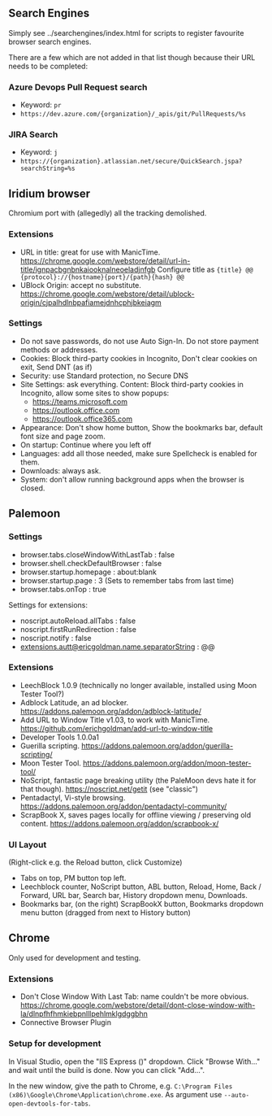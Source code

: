 ## Search Engines
Simply see ../searchengines/index.html for scripts to register favourite browser search engines.

There are a few which are not added in that list though because their URL needs to be completed:

### Azure Devops Pull Request search
- Keyword: `pr`
- `https://dev.azure.com/{organization}/_apis/git/PullRequests/%s`
### JIRA Search
- Keyword: `j`
- `https://{organization}.atlassian.net/secure/QuickSearch.jspa?searchString=%s`

## Iridium browser
Chromium port with (allegedly) all the tracking demolished.
### Extensions
- URL in title: great for use with ManicTime. https://chrome.google.com/webstore/detail/url-in-title/ignpacbgnbnkaiooknalneoeladjnfgb
  Configure title as `{title} @@ {protocol}://{hostname}{port}/{path}{hash} @@`
- UBlock Origin: accept no substitute. https://chrome.google.com/webstore/detail/ublock-origin/cjpalhdlnbpafiamejdnhcphjbkeiagm
### Settings
- Do not save passwords, do not use Auto Sign-In. Do not store payment methods or addresses.
- Cookies: Block third-party cookies in Incognito, Don't clear cookies on exit, Send DNT (as if)
- Security: use Standard protection, no Secure DNS
- Site Settings: ask everything. Content: Block third-party cookies in Incognito, allow some sites to show popups:
    - https://teams.microsoft.com
    - https://outlook.office.com
    - https://outlook.office365.com
- Appearance: Don't show home button, Show the bookmarks bar, default font size and page zoom.
- On startup: Continue where you left off
- Languages: add all those needed, make sure Spellcheck is enabled for them.
- Downloads: always ask.
- System: don't allow running background apps when the browser is closed.

## Palemoon
### Settings
- browser.tabs.closeWindowWithLastTab : false
- browser.shell.checkDefaultBrowser : false
- browser.startup.homepage : about:blank
- browser.startup.page : 3
  (Sets to remember tabs from last time)
- browser.tabs.onTop : true

Settings for extensions:
- noscript.autoReload.allTabs : false
- noscript.firstRunRedirection : false
- noscript.notify : false
- extensions.autt@ericgoldman.name.separatorString : @@
### Extensions
- LeechBlock 1.0.9 (technically no longer available, installed using Moon Tester Tool?)
- Adblock Latitude, an ad blocker. https://addons.palemoon.org/addon/adblock-latitude/
- Add URL to Window Title v1.03, to work with ManicTime. https://github.com/erichgoldman/add-url-to-window-title
- Developer Tools 1.0.0a1
- Guerilla scripting. https://addons.palemoon.org/addon/guerilla-scripting/
- Moon Tester Tool. https://addons.palemoon.org/addon/moon-tester-tool/
- NoScript, fantastic page breaking utility (the PaleMoon devs hate it for that though). https://noscript.net/getit (see "classic")
- Pentadactyl, Vi-style browsing. https://addons.palemoon.org/addon/pentadactyl-community/
- ScrapBook X, saves pages locally for offline viewing / preserving old content. https://addons.palemoon.org/addon/scrapbook-x/
### UI Layout
(Right-click e.g. the Reload button, click Customize)

- Tabs on top, PM button top left.
- Leechblock counter, NoScript button, ABL button, Reload, Home, Back / Forward, URL bar, Search bar, History dropdown menu, Downloads.
- Bookmarks bar, (on the right) ScrapBookX button, Bookmarks dropdown menu button (dragged from next to History button)



## Chrome
Only used for development and testing.
### Extensions
- Don't Close Window With Last Tab: name couldn't be more obvious.  https://chrome.google.com/webstore/detail/dont-close-window-with-la/dlnpfhfhmkiebpnlllpehlmklgdggbhn
- Connective Browser Plugin
### Setup for development
In Visual Studio, open the "IIS Express (<Browser>)" dropdown. Click "Browse With..." and wait until the build is done. Now you can click "Add...".

In the new window, give the path to Chrome, e.g. `C:\Program Files (x86)\Google\Chrome\Application\chrome.exe`. As argument use `--auto-open-devtools-for-tabs`.
